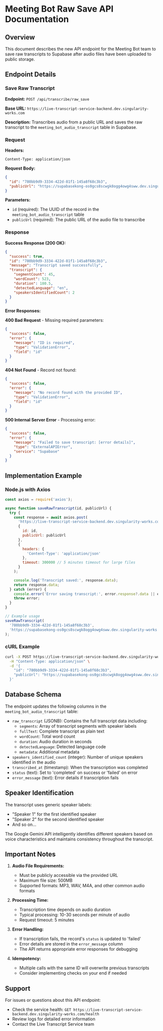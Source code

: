 # Meeting Bot Raw Save API Documentation

## Overview
This document describes the new API endpoint for the Meeting Bot team to save raw transcripts to Supabase after audio files have been uploaded to public storage.

## Endpoint Details

### Save Raw Transcript
**Endpoint:** `POST /api/transcribe/raw_save`

**Base URL:** `https://live-transcript-service-backend.dev.singularity-works.com`

**Description:** Transcribes audio from a public URL and saves the raw transcript to the `meeting_bot_audio_transcript` table in Supabase.

### Request

**Headers:**
```
Content-Type: application/json
```

**Request Body:**
```json
{
  "id": "780bb9d9-3334-422d-81f1-145a8f68c3b3",
  "publicUrl": "https://supabasekong-os0gcs8scwgk8ogg4owg4sww.dev.singularity-works.com/storage/v1/object/public/bot-audio-transcript/google_meet_iuf-egac-zwm_2025-07-24_08-45-12.mp3"
}
```

**Parameters:**
- `id` (required): The UUID of the record in the `meeting_bot_audio_transcript` table
- `publicUrl` (required): The public URL of the audio file to transcribe

### Response

**Success Response (200 OK):**
```json
{
  "success": true,
  "id": "780bb9d9-3334-422d-81f1-145a8f68c3b3",
  "message": "Transcript saved successfully",
  "transcript": {
    "segmentCount": 45,
    "wordCount": 523,
    "duration": 180.5,
    "detectedLanguage": "en",
    "speakersIdentifiedCount": 2
  }
}
```

**Error Responses:**

**400 Bad Request** - Missing required parameters:
```json
{
  "success": false,
  "error": {
    "message": "ID is required",
    "type": "ValidationError",
    "field": "id"
  }
}
```

**404 Not Found** - Record not found:
```json
{
  "success": false,
  "error": {
    "message": "No record found with the provided ID",
    "type": "ValidationError",
    "field": "id"
  }
}
```

**500 Internal Server Error** - Processing error:
```json
{
  "success": false,
  "error": {
    "message": "Failed to save transcript: [error details]",
    "type": "ExternalAPIError",
    "service": "Supabase"
  }
}
```

## Implementation Example

### Node.js with Axios
```javascript
const axios = require('axios');

async function saveRawTranscript(id, publicUrl) {
  try {
    const response = await axios.post(
      'https://live-transcript-service-backend.dev.singularity-works.com/api/transcribe/raw_save',
      {
        id: id,
        publicUrl: publicUrl
      },
      {
        headers: {
          'Content-Type': 'application/json'
        },
        timeout: 300000 // 5 minutes timeout for large files
      }
    );

    console.log('Transcript saved:', response.data);
    return response.data;
  } catch (error) {
    console.error('Error saving transcript:', error.response?.data || error.message);
    throw error;
  }
}

// Example usage
saveRawTranscript(
  '780bb9d9-3334-422d-81f1-145a8f68c3b3',
  'https://supabasekong-os0gcs8scwgk8ogg4owg4sww.dev.singularity-works.com/storage/v1/object/public/bot-audio-transcript/google_meet_iuf-egac-zwm_2025-07-24_08-45-12.mp3'
);
```

### cURL Example
```bash
curl -X POST https://live-transcript-service-backend.dev.singularity-works.com/api/transcribe/raw_save \
  -H "Content-Type: application/json" \
  -d '{
    "id": "780bb9d9-3334-422d-81f1-145a8f68c3b3",
    "publicUrl": "https://supabasekong-os0gcs8scwgk8ogg4owg4sww.dev.singularity-works.com/storage/v1/object/public/bot-audio-transcript/google_meet_iuf-egac-zwm_2025-07-24_08-45-12.mp3"
  }'
```

## Database Schema

The endpoint updates the following columns in the `meeting_bot_audio_transcript` table:

- `raw_transcript` (JSONB): Contains the full transcript data including:
  - `segments`: Array of transcript segments with speaker labels
  - `fullText`: Complete transcript as plain text
  - `wordCount`: Total word count
  - `duration`: Audio duration in seconds
  - `detectedLanguage`: Detected language code
  - `metadata`: Additional metadata
- `speakers_identified_count` (integer): Number of unique speakers identified in the audio
- `transcribed_at` (timestamp): When the transcription was completed
- `status` (text): Set to 'completed' on success or 'failed' on error
- `error_message` (text): Error details if transcription fails

## Speaker Identification

The transcript uses generic speaker labels:
- "Speaker 1" for the first identified speaker
- "Speaker 2" for the second identified speaker
- And so on...

The Google Gemini API intelligently identifies different speakers based on voice characteristics and maintains consistency throughout the transcript.

## Important Notes

1. **Audio File Requirements:**
   - Must be publicly accessible via the provided URL
   - Maximum file size: 500MB
   - Supported formats: MP3, WAV, M4A, and other common audio formats

2. **Processing Time:**
   - Transcription time depends on audio duration
   - Typical processing: 10-30 seconds per minute of audio
   - Request timeout: 5 minutes

3. **Error Handling:**
   - If transcription fails, the record's `status` is updated to 'failed'
   - Error details are stored in the `error_message` column
   - The API returns appropriate error responses for debugging

4. **Idempotency:**
   - Multiple calls with the same ID will overwrite previous transcripts
   - Consider implementing checks on your end if needed

## Support

For issues or questions about this API endpoint:
- Check the service health: `GET https://live-transcript-service-backend.dev.singularity-works.com/health`
- Review logs for detailed error information
- Contact the Live Transcript Service team